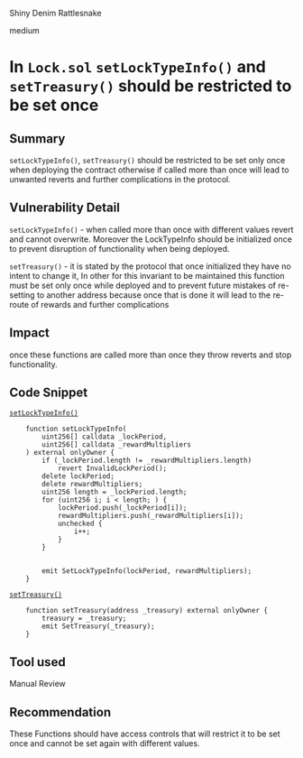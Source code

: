 Shiny Denim Rattlesnake

medium

# In `Lock.sol` `setLockTypeInfo()` and `setTreasury()` should be restricted to be set once

## Summary
 `setLockTypeInfo()`,  `setTreasury()` should be restricted to be set only once when deploying the contract otherwise if called more than once will lead to unwanted reverts and further complications in the protocol.

## Vulnerability Detail
 `setLockTypeInfo()` -  when called more than once with different values revert and cannot overwrite. 
Moreover the LockTypeInfo should be initialized once to prevent disruption of functionality when being deployed.

 `setTreasury()` - it is stated by the protocol that once initialized they have no intent to change it, In other for this invariant to be maintained this function must be set only once while deployed and to prevent future mistakes of re-setting to another address because once that is done it will lead to the re-route of rewards and further complications

## Impact
once these functions are called more than once they  throw reverts and stop functionality.
## Code Snippet
[`setLockTypeInfo()`](https://github.com/sherlock-audit/2024-05-gamma-staking/blob/main/StakingV2/src/Lock.sol#L128-L143)
```solidity
    function setLockTypeInfo(
        uint256[] calldata _lockPeriod,
        uint256[] calldata _rewardMultipliers
    ) external onlyOwner {
        if (_lockPeriod.length != _rewardMultipliers.length)
            revert InvalidLockPeriod();
        delete lockPeriod;
        delete rewardMultipliers;
        uint256 length = _lockPeriod.length;
        for (uint256 i; i < length; ) {
            lockPeriod.push(_lockPeriod[i]);
            rewardMultipliers.push(_rewardMultipliers[i]);
            unchecked {
                i++;
            }
        }


        emit SetLockTypeInfo(lockPeriod, rewardMultipliers);
    }
```

[`setTreasury()`](https://github.com/sherlock-audit/2024-05-gamma-staking/blob/main/StakingV2/src/Lock.sol#L163-L166)

```solidity
    function setTreasury(address _treasury) external onlyOwner {
        treasury = _treasury;
        emit SetTreasury(_treasury);
    }
```

## Tool used

Manual Review

## Recommendation
These Functions should have access controls that will restrict it to be set once and cannot be set again with different values.